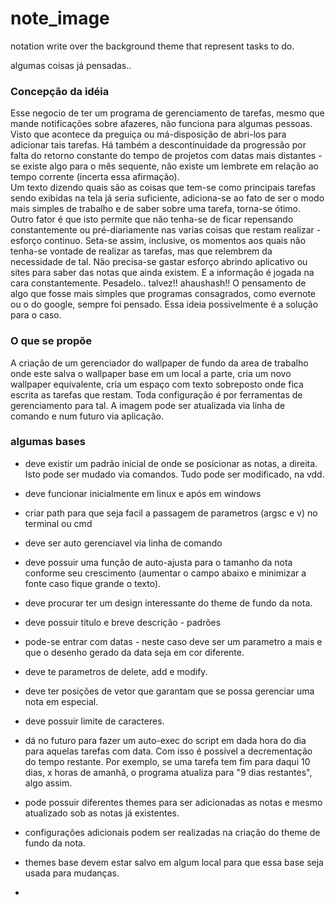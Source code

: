 # note_image
notation write over the background theme that represent tasks to do.

algumas coisas já pensadas..

### Concepção da idéia  
Esse negocio de ter um programa de gerenciamento de tarefas, mesmo que mande notificações sobre afazeres, não funciona para algumas pessoas. Visto que acontece da preguiça ou má-disposição de abri-los para adicionar tais tarefas. Há também a descontinuidade da progressão por falta do retorno constante do tempo de projetos com datas mais distantes - se existe algo para o mês sequente, não existe um lembrete em relação ao tempo corrente (incerta essa afirmação).  
Um texto dizendo quais são as coisas que tem-se como principais tarefas sendo exibidas na tela já seria suficiente, adiciona-se ao fato de ser o modo mais simples de trabalho e de saber sobre uma tarefa, torna-se ótimo. 
Outro fator é que isto permite que não tenha-se de ficar repensando constantemente ou pré-diariamente nas varias coisas que restam realizar - esforço continuo. Seta-se assim, inclusive, os momentos aos quais não tenha-se vontade de realizar as tarefas, mas que relembrem da necessidade de tal. Não precisa-se gastar esforço abrindo aplicativo ou sites para saber das notas que ainda existem. E a informação é jogada na cara constantemente. Pesadelo.. talvez!! ahaushash!!
O pensamento de algo que fosse mais simples que programas consagrados, como evernote ou o do google, sempre foi pensado. Essa ideia possivelmente é a solução para o caso.

### O que se propõe  
A criação de um gerenciador do wallpaper de fundo da area de trabalho onde este salva o wallpaper base em um local a parte, cria um novo wallpaper equivalente, cria um espaço com texto sobreposto onde fica escrita as tarefas que restam. Toda configuração é por ferramentas de gerenciamento para tal. A imagem pode ser atualizada via linha de comando e num futuro via aplicação. 

### algumas bases
- deve existir um padrão inicial de onde se posicionar as notas, a direita. Isto pode ser mudado via comandos. Tudo pode ser modificado, na vdd.
- deve funcionar inicialmente em linux e após em windows
- criar path para que seja facil a passagem de parametros (argsc e v) no terminal ou cmd
- deve ser auto gerenciavel via linha de comando
- deve possuir uma função de auto-ajusta para o tamanho da nota conforme seu crescimento (aumentar o campo abaixo e minimizar a fonte caso fique grande o texto).
- deve procurar ter um design interessante do theme de fundo da nota. 
- deve possuir titulo e breve descrição - padrões
- pode-se entrar com datas - neste caso deve ser um parametro a mais e que o desenho gerado da data seja em cor diferente.
- deve te parametros de delete, add e modify.
- deve ter posições de vetor que garantam que se possa gerenciar uma nota em especial. 
- deve possuir limite de caracteres.
- dá no futuro para fazer um auto-exec do script em dada hora do dia para aquelas tarefas com data. Com isso é possivel a decrementação do tempo restante. Por exemplo, se uma tarefa tem fim para daqui 10 dias, x horas de amanhã, o programa atualiza para "9 dias restantes", algo assim.
- pode possuir diferentes themes para ser adicionadas as notas e mesmo atualizado sob as notas já existentes. 
- configurações adicionais podem ser realizadas na criação do theme de fundo da nota. 
- themes base devem estar salvo em algum local para que essa base seja usada para mudanças.

- 
